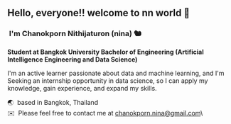 ## Hello, everyone!! welcome to nn world 🙌
### &nbsp;I'm Chanokporn Nithijaturon (nina) 🐿️

**Student at Bangkok University Bachelor of Engineering (Artificial Intelligence Engineering and Data Science)**

I'm an active learner passionate about data and machine learning, and I'm Seeking an internship opportunity in data science, so I can apply my knowledge, gain experience, 
and expand my skills.

🌏 &nbsp;based in Bangkok, Thailand\
✉️ &nbsp;Please feel free to contact me at [chanokporn.nina@gmail.com](mailto:chanokporn.nina@gmail.com)\








<!---
cnpnina/cnpnina is a ✨ special ✨ repository because its `README.md` (this file) appears on your GitHub profile.
You can click the Preview link to take a look at your changes.
--->
